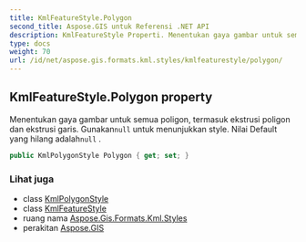 ```yaml
---
title: KmlFeatureStyle.Polygon
second_title: Aspose.GIS untuk Referensi .NET API
description: KmlFeatureStyle Properti. Menentukan gaya gambar untuk semua poligon termasuk ekstrusi poligon dan ekstrusi garis. Gunakannull untuk menunjukkan style. Nilai Default yang hilang adalahnull .
type: docs
weight: 70
url: /id/net/aspose.gis.formats.kml.styles/kmlfeaturestyle/polygon/
---
```

## KmlFeatureStyle.Polygon property

Menentukan gaya gambar untuk semua poligon, termasuk ekstrusi poligon dan ekstrusi garis. Gunakan`null` untuk menunjukkan style. Nilai Default yang hilang adalah`null` .

```csharp
public KmlPolygonStyle Polygon { get; set; }
```

### Lihat juga

* class [KmlPolygonStyle](../../kmlpolygonstyle/)
* class [KmlFeatureStyle](../)
* ruang nama [Aspose.Gis.Formats.Kml.Styles](../../kmlfeaturestyle/)
* perakitan [Aspose.GIS](../../../)


